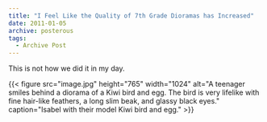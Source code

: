 ```yaml
---
title: "I Feel Like the Quality of 7th Grade Dioramas has Increased"
date: 2011-01-05
archive: posterous
tags: 
  - Archive Post
---
```


This is not how we did it in my day.

{{< figure 
	src="image.jpg" 
	height="765" 
	width="1024" 
	alt="A teenager smiles behind a diorama of a Kiwi bird and egg. The bird is very lifelike with fine hair-like feathers, a long slim beak, and glassy black eyes." 
	caption="Isabel with their model Kiwi bird and egg." >}}